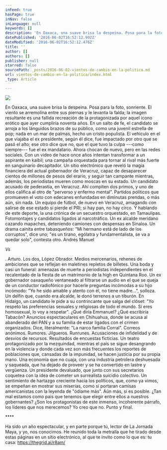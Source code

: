 ```yaml
---
inFeed: true
hasPage: true
inNav: false
inLanguage: null
keywords: []
description: 'En Oaxaca, una suave brisa la despeina. Posa para la foto, sonriente. El viento se arremolina entre sus piernas y le levanta la falda; la imagen resultante es una fallida recreación de la protagonizada por aquel icono erótico que ayer cumpliría noventa años. En un salto de fe, el candidato se arroja a los lánguidos brazos de su público, como una juvenil estrella de pop; nada en un mar de palmas, hecho un cristo populista. El vehículo en el que viajaba el ex presidente, según él dice, fue impactado por otro que se pasó el alto; ese otro dice que no, que el que tuvo la culpa —como siempre— fue el ex mandatario. Ahora chocan de nuevo, pero en las redes sociales. Con un video de hace once años intentan transformar a un aspirante en kaibil; una campaña orquestada para tornar al rival más fuerte en sanguinario decapitador. Un sitio electrónico que reveló la magia financiera del actual gobernador de Veracruz, capaz de desaparecer cientos de millones de pesos del erario, y seguir tan campante mientras, además, los periodistas mueren como moscas en su estado. Un candidato acusado de pederastia, en Veracruz. Ahí compiten dos primos, y uno de ellos califica al otro de “perverso y enfermo mental”. Partidos políticos que promueven el voto con edecanes enfundadas en diminutas prendas, o más aún, sin nada. Un equipo de fútbol, de nuevo en Veracruz, amagando con salirse de ese estado si pierde el PRI; si hay pan, no hay circo. Y hablando de este deporte, la una crónica de un secuestro orquestado, en Tamaulipas. Fotomontajes y candidatos ligados al narcotráfico. Un ex alcalde meridano cazando mapaches, deteniendo camiones con despensas en Sinaloa. Un drama cainita entre tabasqueños: “Mi hermano está de lado de los corruptos”, dice uno; “es un tirano, ególatra y fundamentalista, se va a quedar solo”, contesta otro. Andrés Manuel'
datePublished: '2016-06-02T16:52:12.992Z'
dateModified: '2016-06-02T16:52:12.476Z'
title: ''
author: []
authors: []
publisher: null
starred: false
sourcePath: _posts/2016-06-02-vientos-de-cambio-en-la-politica.md
url: vientos-de-cambio-en-la-politica/index.html
_type: Article

---
```

![](https://the-grid-user-content.s3-us-west-2.amazonaws.com/98c34c29-bfd2-4744-8471-be79374928d1.jpg)

En Oaxaca, una suave brisa la despeina. Posa para la foto, sonriente. El viento se arremolina entre sus piernas y le levanta la falda; la imagen resultante es una fallida recreación de la protagonizada por aquel icono erótico que ayer cumpliría noventa años. En un salto de fe, el candidato se arroja a los lánguidos brazos de su público, como una juvenil estrella de pop; nada en un mar de palmas, hecho un cristo populista. El vehículo en el que viajaba el ex presidente, según él dice, fue impactado por otro que se pasó el alto; ese otro dice que no, que el que tuvo la culpa ---como siempre--- fue el ex mandatario. Ahora chocan de nuevo, pero en las redes sociales. Con un video de hace once años intentan transformar a un aspirante en kaibil; una campaña orquestada para tornar al rival más fuerte en sanguinario decapitador. Un sitio electrónico que reveló la magia financiera del actual gobernador de Veracruz, capaz de desaparecer cientos de millones de pesos del erario, y seguir tan campante mientras, además, los periodistas mueren como moscas en su estado. Un candidato acusado de pederastia, en Veracruz. Ahí compiten dos primos, y uno de ellos califica al otro de "perverso y enfermo mental". Partidos políticos que promueven el voto con edecanes enfundadas en diminutas prendas, o más aún, sin nada. Un equipo de fútbol, de nuevo en Veracruz, amagando con salirse de ese estado si pierde el PRI; si hay pan, no hay circo. Y hablando de este deporte, la una crónica de un secuestro orquestado, en Tamaulipas. Fotomontajes y candidatos ligados al narcotráfico. Un ex alcalde meridano cazando mapaches, deteniendo camiones con despensas en Sinaloa. Un drama cainita entre tabasqueños: "Mi hermano está de lado de los corruptos", dice uno; "es un tirano, ególatra y fundamentalista, se va a quedar solo", contesta otro. Andrés Manuel

_Vs_

. Arturo. Los dos, López Obrador. Medios mercenarios, rehenes de ambiciones que se reflejan en maletines repletos de billetes. Una boda y casi un funeral: amenazas de muerte a periodistas independientes en el recalentado de la fiesta de un matrimonio de la high en Quintana Roo. Un ex gobernador oaxaqueño ventaneado al filtrarse un audio en el que se queja de un conductor radiofónico por hacerle preguntas incómodas a su hijo incómodo: "Yo he sido amable y atento con él, no tiene madre...", solloza. Un delfín que, cuando era alcalde, le donó terrenos a un tiburón. En Hidalgo, un candidato le pide a su contrincante que salga del clóset: "Yo respeto las preferencias sexuales y religiosas de todo el mundo. Si eres homosexual, lo voy a respetar". ¿Qué diría Emmanuel? ¿Qué escribiría Tabacón? Anuncios espectaculares en Chihuahua, donde se acusa al abanderado del PAN y a su familia de estar ligados con el crimen organizados. Dice, literalmente: "La narco familia Corral". Correos anónimos. Rumores. Jilgueros. Runrunes. Acusaciones de infidelidad y de desvíos de recursos. Resultados de encuestas ficticias. Un teatro protagonizado por la mezquindad, mientras el país se sigue desangrando en la violencia y donde cada vez son más frecuentes los reportes de poblaciones que, cansadas de la impunidad, se hacen justicia por su propia mano. Una economía que no cuaja, con una industria petrolera deshuesada y saqueada, que ha dejado de proveer y se ha convertido en lastre y vergüenza. Un presidente devaluado, que junto con sus secretarios coquetea con la idea de cometer un surrealista suicidio colectivo. Un sentimiento de hartazgo creciente hacia los políticos, que, como ya vimos, se empeñan en mostrar sus miserias, como si portaran camisas americanistas con la leyenda de "ódiame más". Aún más, si es posible. ¿Tan mal estamos como país que tenemos que elegir entre ellos a nuestros gobernantes? ¿Son los protagonistas de este inmenso, incoherente párrafo, los líderes que nos merecemos? Yo creo que no. Punto y final.

\*\*\*\*

Ha sido un año espectacular, y en parte porque tú, lector de La Jornada Maya, y yo, nos conocimos. He reunido toda la metralla que he tirado desde estas páginas en un sitio electrónico, al que te invito como lo que es: tu casa: https://thegrid.ai/r8am/